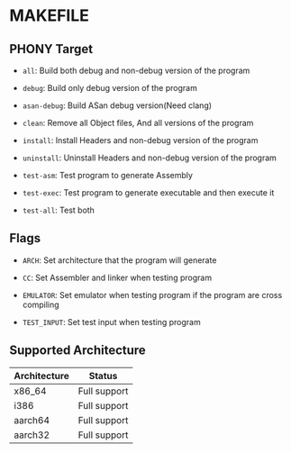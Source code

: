 # MAKEFILE
## PHONY Target
- `all`: Build both debug and non-debug version of the program

- `debug`: Build only debug version of the program

- `asan-debug`: Build ASan debug version(Need clang)

- `clean`: Remove all Object files, And all versions of the program

- `install`: Install Headers and non-debug version of the program

- `uninstall`: Uninstall Headers and non-debug version of the program

- `test-asm`: Test program to generate Assembly

- `test-exec`: Test program to generate executable and then execute it

- `test-all`: Test both

## Flags
- `ARCH`: Set architecture that the program will generate

- `CC`: Set Assembler and linker when testing program

- `EMULATOR`: Set emulator when testing program if the program are cross compiling

- `TEST_INPUT`: Set test input when testing program

## Supported Architecture
|Architecture|Status      |
|------------|------------|
|x86_64      |Full support|
|i386        |Full support|
|aarch64     |Full support|
|aarch32     |Full support|
